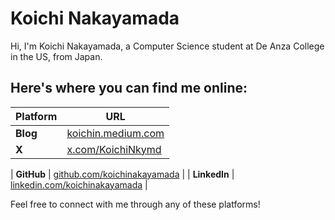 # Koichi Nakayamada

Hi, I'm Koichi Nakayamada, a Computer Science student at De Anza College in the US, from Japan.

## Here's where you can find me online:

| Platform              | URL                                              |
|-----------------------|--------------------------------------------------------|
| **Blog**              | [koichin.medium.com](https://koichin.medium.com)        |
| **X** | [x.com/KoichiNkymd](https://x.com/KoichiNkymd)          |

| **GitHub**            | [github.com/koichinakayamada](https://github.com/koichinakayamada) |
| **LinkedIn**          | [linkedin.com/koichinakayamada](https://linkedin.com/koichinakayamada) |


Feel free to connect with me through any of these platforms!
